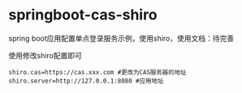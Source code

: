 # springboot-cas-shiro
spring boot应用配置单点登录服务示例，使用shiro，使用文档：待完善

使用修改shiro配置即可
```
shiro.cas=https://cas.xxx.com #更改为CAS服务器的地址
shiro.server=http://127.0.0.1:8080 #应用地址
```
